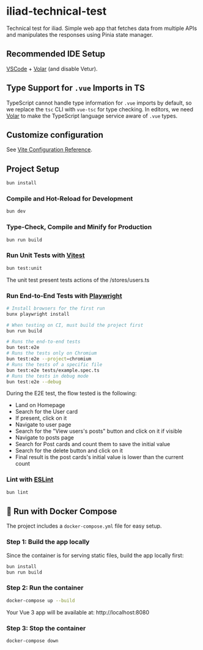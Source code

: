 # iliad-technical-test

Technical test for iliad. Simple web app that fetches data from multiple APIs and manipulates the responses using Pinia state manager.

## Recommended IDE Setup

[VSCode](https://code.visualstudio.com/) + [Volar](https://marketplace.visualstudio.com/items?itemName=Vue.volar) (and disable Vetur).

## Type Support for `.vue` Imports in TS

TypeScript cannot handle type information for `.vue` imports by default, so we replace the `tsc` CLI with `vue-tsc` for type checking. In editors, we need [Volar](https://marketplace.visualstudio.com/items?itemName=Vue.volar) to make the TypeScript language service aware of `.vue` types.

## Customize configuration

See [Vite Configuration Reference](https://vite.dev/config/).

## Project Setup

```sh
bun install
```

### Compile and Hot-Reload for Development

```sh
bun dev
```

### Type-Check, Compile and Minify for Production

```sh
bun run build
```

### Run Unit Tests with [Vitest](https://vitest.dev/)

```sh
bun test:unit
```

The unit test present tests actions of the /stores/users.ts

### Run End-to-End Tests with [Playwright](https://playwright.dev)

```sh
# Install browsers for the first run
bunx playwright install

# When testing on CI, must build the project first
bun run build

# Runs the end-to-end tests
bun test:e2e
# Runs the tests only on Chromium
bun test:e2e --project=chromium
# Runs the tests of a specific file
bun test:e2e tests/example.spec.ts
# Runs the tests in debug mode
bun test:e2e --debug
```

During the E2E test, the flow tested is the following:

- Land on Homepage
- Search for the User card
- If present, click on it
- Navigate to user page
- Search for the "View users's posts" button and click on it if visible
- Navigate to posts page
- Search for Post cards and count them to save the initial value
- Search for the delete button and click on it
- Final result is the post cards's initial value is lower than the current count

### Lint with [ESLint](https://eslint.org/)

```sh
bun lint
```

## 🐳 Run with Docker Compose

The project includes a `docker-compose.yml` file for easy setup.

### Step 1: Build the app locally

Since the container is for serving static files, build the app locally first:

```bash
bun install
bun run build
```

### Step 2: Run the container

```bash
docker-compose up --build
```

Your Vue 3 app will be available at: http://localhost:8080

### Step 3: Stop the container

```bash
docker-compose down
```

